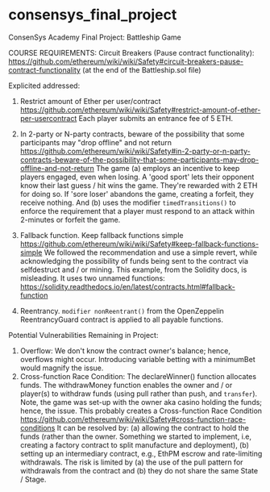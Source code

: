# consensys_final_project
ConsenSys Academy Final Project: Battleship Game

COURSE REQUIREMENTS:
  Circuit Breakers (Pause contract functionality): https://github.com/ethereum/wiki/wiki/Safety#circuit-breakers-pause-contract-functionality (at the end of the Battleship.sol file)


Explicited addressed:
1.  Restrict amount of Ether per user/contract  https://github.com/ethereum/wiki/wiki/Safety#restrict-amount-of-ether-per-usercontract  Each player submits an entrance fee of 5 ETH.

2.  In 2-party or N-party contracts, beware of the possibility that some participants may "drop offline" and not return  https://github.com/ethereum/wiki/wiki/Safety#in-2-party-or-n-party-contracts-beware-of-the-possibility-that-some-participants-may-drop-offline-and-not-return  The game (a) employs an incentive to keep players engaged, even when losing.  A 'good sport' lets their opponent know their last guess / hit wins the game.  They're rewarded with 2 ETH for doing so.  If 'sore loser' abandons the game, creating a forfeit, they receive nothing. And (b) uses the modifier `timedTransitions()` to enforce the requirement that a player must respond to an attack within 2-minutes or forfeit the game.

2.  Fallback function.  Keep fallback functions simple  https://github.com/ethereum/wiki/wiki/Safety#keep-fallback-functions-simple  We followed the recommendation and use a simple revert, while acknowledging the possibility of funds being sent to the contract via selfdestruct and / or mining.  This example, from the Solidity docs, is misleading.  It uses two unnamed functions: https://solidity.readthedocs.io/en/latest/contracts.html#fallback-function

3.  Reentrancy.  `modifier nonReentrant()` from the OpenZeppelin ReentrancyGuard contract is applied to all payable functions.

Potential Vulnerabilities Remaining in Project:
1. Overflow: We don't know the contract owner's balance; hence, overflows might occur.  Introducing variable betting with a minimumBet would magnify the issue.
2. Cross-function Race Condition: The declareWinner() function allocates funds.  The withdrawMoney function enables the owner and / or player(s) to withdraw funds (using pull rather than push, and `transfer`).  Note, the game was set-up with the owner aka casino holding the funds; hence, the issue.  This probably creates a Cross-function Race Condition  https://github.com/ethereum/wiki/wiki/Safety#cross-function-race-conditions  It can be resolved by: (a) allowing the contract to hold the funds (rather than the owner. Something we started to implement, i.e, creating a factory contract to split manufacture and deployment), (b) setting up an intermediary contract, e.g., EthPM escrow and rate-limiting withdrawals.  The risk is limited by (a) the use of the pull pattern for withdrawals from the contract and (b) they do not share the same State / Stage.


